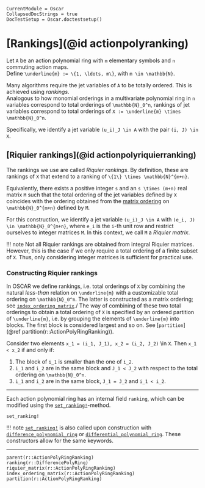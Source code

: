 ```@meta
CurrentModule = Oscar
CollapsedDocStrings = true
DocTestSetup = Oscar.doctestsetup()
```

# [Rankings](@id actionpolyranking)

Let ``A`` be an action polynomial ring with ``m`` elementary symbols and ``n`` commuting action maps.  
Define ``\underline{m} := \{1, \ldots, m\}``, with ``m \in \mathbb{N}``.  

Many algorithms require the jet variables of ``A`` to be totally ordered. This is achieved using *rankings*.  
Analogous to how monomial orderings in a multivariate polynomial ring in ``n`` variables correspond to total
orderings of ``\mathbb{N}_0^n``, rankings of jet variables correspond to total orderings of ``X := \underline{m} \times \mathbb{N}_0^n``.  

Specifically, we identify a jet variable ``(u_i)_J \in A`` with the pair ``(i, J) \in X``.

## [Riquier rankings](@id actionpolyriquierranking)

The rankings we use are called *Riquier rankings*. By definition, these are rankings of ``X`` that extend to a ranking of
``\{1\} \times \mathbb{N}^{m+n}``.  

Equivalently, there exists a positive integer ``s`` and an ``s \times (m+n)`` real matrix ``M`` such that the total ordering
of the jet variables defined by ``X`` coincides with the ordering obtained from the [matrix ordering](@ref "Matrix Orderings")
on ``\mathbb{N}_0^{m+n}`` defined by ``M``.

For this construction, we identify a jet variable ``(u_i)_J \in A`` with ``(e_i, J) \in \mathbb{N}_0^{m+n}``,
where ``e_i`` is the ``i``-th unit row and restrict ourselves to integer matrices ``M``. In this context, we call ``M``
a *Riquier matrix*.

!!! note
    Not all Riquier rankings are obtained from integral Riquier matrices. However, this is the case if we only require a total
    ordering of a finite subset of ``X``. Thus, only considering integer matrices is sufficient for practical use.

### Constructing Riquier rankings

In OSCAR we define rankings, i.e. total orderings of ``X`` by combining the natural *less-than* relation on ``\underline{m}``
with a customizable total ordering on ``\mathbb{N}_0^n``. The latter is constructed as a matrix ordering; see
[`index_ordering_matrix`](@ref)./
The way of combining of these two total orderings to obtain a total ordering of ``X`` is specified by an ordered partition of
``\underline{m}``, i.e. by grouping the elements of ``\underline{m}`` into blocks. The first block is considered largest and so on.
See [`partition`](@ref partition(r::ActionPolyRingRanking)).

Consider two elements ``x_1 = (i_1, J_1), x_2 = (i_2, J_2)`` \in ``X``. Then ``x_1 < x_2`` if and only if:
1. The block of ``i_1`` is smaller than the one of ``i_2``.
2. ``i_1`` and ``i_2`` are in the same block and ``J_1 < J_2`` with respect to the total ordering on ``\mathbb{N}_0^n``.
3. ``i_1`` and ``i_2`` are in the same block, ``J_1 = J_2`` and ``i_1 < i_2``.

---

Each action polynomial ring has an internal field `ranking`, which can be modified using the [`set_ranking!`](@ref)-method.

```@docs
set_ranking!
```

!!! note
    [`set_ranking!`](@ref) is also called upon construction with [`difference_polynomial_ring`](@ref) or
    [`differential_polynomial_ring`](@ref). These constructors allow for the same keywords.

---

```@docs
parent(r::ActionPolyRingRanking)
ranking(r::DifferencePolyRing)
riquier_matrix(r::ActionPolyRingRanking)
index_ordering_matrix(r::ActionPolyRingRanking)
partition(r::ActionPolyRingRanking)
```
